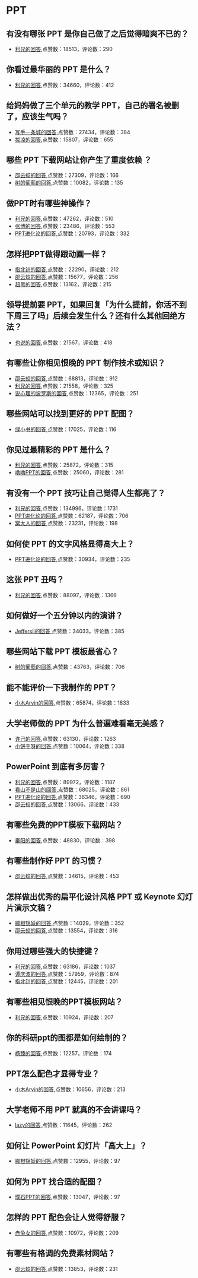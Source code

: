 #  PPT 
## 有没有哪张 PPT 是你自己做了之后觉得暗爽不已的？
- [利兄的回答](https://www.zhihu.com/question/312454495/answer/718781652),点赞数：18513，评论数：290
## 你看过最华丽的 PPT 是什么？
- [利兄的回答](https://www.zhihu.com/question/23651144/answer/892357575),点赞数：34660，评论数：412
## 给妈妈做了三个单元的教学 PPT，自己的署名被删了，应该生气吗？
- [写手一条城的回答](https://www.zhihu.com/question/466380653/answer/1976173537),点赞数：27434，评论数：384
- [拔凉的回答](https://www.zhihu.com/question/466380653/answer/1953041133),点赞数：15807，评论数：655
## 哪些 PPT 下载网站让你产生了重度依赖 ？
- [邵云蛟的回答](https://www.zhihu.com/question/330660887/answer/782246649),点赞数：27309，评论数：166
- [树的葡萄的回答](https://www.zhihu.com/question/330660887/answer/723918497),点赞数：10082，评论数：135
## 做PPT时有哪些神操作？
- [利兄的回答](https://www.zhihu.com/question/65019555/answer/648144833),点赞数：47262，评论数：510
- [张博的回答](https://www.zhihu.com/question/65019555/answer/681317592),点赞数：23486，评论数：553
- [PPT进化论的回答](https://www.zhihu.com/question/65019555/answer/650317184),点赞数：20793，评论数：332
## 怎样把PPT做得跟动画一样？
- [指北针的回答](https://www.zhihu.com/question/21539458/answer/840942263),点赞数：22290，评论数：212
- [邵云蛟的回答](https://www.zhihu.com/question/21539458/answer/663731733),点赞数：15677，评论数：256
- [超黑的回答](https://www.zhihu.com/question/21539458/answer/861463433),点赞数：13162，评论数：215
## 领导提前要 PPT，如果回复「为什么提前，你活不到下周三了吗」后续会发生什么？还有什么其他回绝方法？
- [也说的回答](https://www.zhihu.com/question/424857945/answer/1516142666),点赞数：21567，评论数：418
## 有哪些让你相见恨晚的 PPT 制作技术或知识？
- [邵云蛟的回答](https://www.zhihu.com/question/30018273/answer/70192456),点赞数：68813，评论数：912
- [利兄的回答](https://www.zhihu.com/question/30018273/answer/93046508),点赞数：21558，评论数：325
- [说心理的波罗斯的回答](https://www.zhihu.com/question/30018273/answer/46800446),点赞数：12365，评论数：251
## 哪些网站可以找到更好的 PPT 配图？
- [绿小书的回答](https://www.zhihu.com/question/22805396/answer/750745833),点赞数：17025，评论数：116
## 你见过最精彩的 PPT 是什么？
- [利兄的回答](https://www.zhihu.com/question/352418638/answer/890231980),点赞数：25872，评论数：315
- [噜噜PPT的回答](https://www.zhihu.com/question/352418638/answer/1488383523),点赞数：25060，评论数：281
## 有没有一个 PPT 技巧让自己觉得人生都亮了？
- [利兄的回答](https://www.zhihu.com/question/21638597/answer/544176795),点赞数：134996，评论数：1731
- [PPT进化论的回答](https://www.zhihu.com/question/21638597/answer/615840416),点赞数：62187，评论数：706
- [窝大人的回答](https://www.zhihu.com/question/21638597/answer/544548503),点赞数：23231，评论数：198
## 如何使 PPT 的文字风格显得高大上？
- [PPT进化论的回答](https://www.zhihu.com/question/26104860/answer/836152376),点赞数：30934，评论数：235
## 这张 PPT 丑吗？
- [利兄的回答](https://www.zhihu.com/question/425510958/answer/1569686977),点赞数：88097，评论数：1366
## 如何做好一个五分钟以内的演讲？
- [Jeffersli的回答](https://www.zhihu.com/question/26586726/answer/266257572),点赞数：34033，评论数：385
## 哪些网站下载 PPT 模板最省心？
- [树的葡萄的回答](https://www.zhihu.com/question/314855191/answer/615833530),点赞数：43763，评论数：706
## 能不能评价一下我制作的 PPT？
- [小木Arvin的回答](https://www.zhihu.com/question/460696678/answer/1931900281),点赞数：65874，评论数：1833
## 大学老师做的 PPT 为什么普遍难看毫无美感？
- [许己的回答](https://www.zhihu.com/question/51235355/answer/383022540),点赞数：63130，评论数：1263
- [小饼干呀的回答](https://www.zhihu.com/question/51235355/answer/138418125),点赞数：10064，评论数：338
## PowerPoint 到底有多厉害？
- [利兄的回答](https://www.zhihu.com/question/27666000/answer/520481975),点赞数：89972，评论数：1187
- [看山不是山的回答](https://www.zhihu.com/question/27666000/answer/349627873),点赞数：68025，评论数：861
- [PPT进化论的回答](https://www.zhihu.com/question/27666000/answer/621823676),点赞数：36346，评论数：690
- [邵云蛟的回答](https://www.zhihu.com/question/27666000/answer/665214212),点赞数：13066，评论数：433
## 有哪些免费的PPT模板下载网站？
- [秦阳的回答](https://www.zhihu.com/question/58916953/answer/659206432),点赞数：48830，评论数：398
## 有哪些制作好 PPT 的习惯？
- [邵云蛟的回答](https://www.zhihu.com/question/20274574/answer/64240162),点赞数：34615，评论数：453
## 怎样做出优秀的扁平化设计风格 PPT 或 Keynote 幻灯片演示文稿？
- [郦橙锦妖的回答](https://www.zhihu.com/question/21274267/answer/33634684),点赞数：14029，评论数：352
- [邵云蛟的回答](https://www.zhihu.com/question/21274267/answer/95533231),点赞数：13554，评论数：316
## 你用过哪些强大的快捷键？
- [利兄的回答](https://www.zhihu.com/question/276786944/answer/391282014),点赞数：63186，评论数：1037
- [谭庆波的回答](https://www.zhihu.com/question/276786944/answer/698967240),点赞数：57959，评论数：874
- [指北针的回答](https://www.zhihu.com/question/276786944/answer/560097467),点赞数：12445，评论数：201
## 有哪些相见恨晚的PPT模板网站？
- [利兄的回答](https://www.zhihu.com/question/22762525/answer/180603287),点赞数：10924，评论数：207
## 你的科研ppt的图都是如何绘制的？
- [杨臻的回答](https://www.zhihu.com/question/353575061/answer/890460068),点赞数：12257，评论数：174
## PPT怎么配色才显得专业？
- [小木Arvin的回答](https://www.zhihu.com/question/22054234/answer/1238666714),点赞数：10656，评论数：213
## 大学老师不用 PPT 就真的不会讲课吗？
- [lazy的回答](https://www.zhihu.com/question/396378988/answer/1239893699),点赞数：11645，评论数：262
## 如何让 PowerPoint 幻灯片「高大上」？
- [郦橙锦妖的回答](https://www.zhihu.com/question/22718708/answer/22568837),点赞数：12955，评论数：97
## 如何为 PPT 找合适的配图？
- [璞石PPT的回答](https://www.zhihu.com/question/20987759/answer/48523540),点赞数：13047，评论数：97
## 怎样的 PPT 配色会让人觉得舒服？
- [赤兔女的回答](https://www.zhihu.com/question/30709836/answer/50295034),点赞数：10972，评论数：209
## 有哪些有格调的免费素材网站？
- [邵云蛟的回答](https://www.zhihu.com/question/314166850/answer/791231689),点赞数：13853，评论数：231

